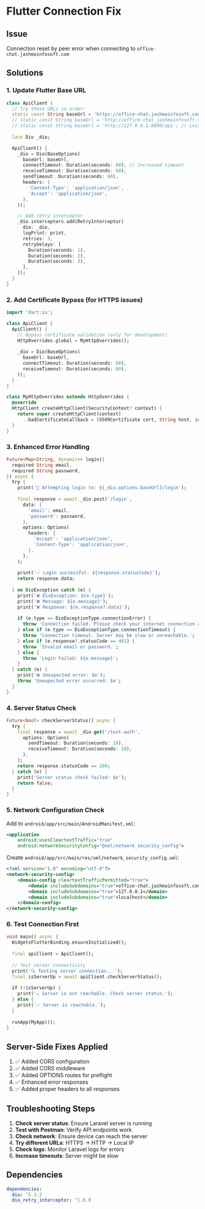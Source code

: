 # Flutter Connection Fix

## Issue
Connection reset by peer error when connecting to `office-chat.jashmainfosoft.com`

## Solutions

### 1. Update Flutter Base URL
```dart
class ApiClient {
  // Try these URLs in order:
  static const String baseUrl = 'https://office-chat.jashmainfosoft.com/api'; // HTTPS first
  // static const String baseUrl = 'http://office-chat.jashmainfosoft.com/api'; // HTTP fallback
  // static const String baseUrl = 'http://127.0.0.1:8000/api'; // Local testing
  
  late Dio _dio;

  ApiClient() {
    _dio = Dio(BaseOptions(
      baseUrl: baseUrl,
      connectTimeout: Duration(seconds: 60), // Increased timeout
      receiveTimeout: Duration(seconds: 60),
      sendTimeout: Duration(seconds: 60),
      headers: {
        'Content-Type': 'application/json',
        'Accept': 'application/json',
      },
    ));

    // Add retry interceptor
    _dio.interceptors.add(RetryInterceptor(
      dio: _dio,
      logPrint: print,
      retries: 3,
      retryDelays: [
        Duration(seconds: 1),
        Duration(seconds: 2),
        Duration(seconds: 3),
      ],
    ));
  }
}
```

### 2. Add Certificate Bypass (for HTTPS issues)
```dart
import 'dart:io';

class ApiClient {
  ApiClient() {
    // Bypass certificate validation (only for development)
    HttpOverrides.global = MyHttpOverrides();
    
    _dio = Dio(BaseOptions(
      baseUrl: baseUrl,
      connectTimeout: Duration(seconds: 60),
      receiveTimeout: Duration(seconds: 60),
    ));
  }
}

class MyHttpOverrides extends HttpOverrides {
  @override
  HttpClient createHttpClient(SecurityContext? context) {
    return super.createHttpClient(context)
      ..badCertificateCallback = (X509Certificate cert, String host, int port) => true;
  }
}
```

### 3. Enhanced Error Handling
```dart
Future<Map<String, dynamic>> login({
  required String email,
  required String password,
}) async {
  try {
    print('🔑 Attempting login to: ${_dio.options.baseUrl}/login');
    
    final response = await _dio.post('/login', 
      data: {
        'email': email,
        'password': password,
      },
      options: Options(
        headers: {
          'Accept': 'application/json',
          'Content-Type': 'application/json',
        },
      ),
    );
    
    print('✅ Login successful: ${response.statusCode}');
    return response.data;
    
  } on DioException catch (e) {
    print('❌ DioException: ${e.type}');
    print('❌ Message: ${e.message}');
    print('❌ Response: ${e.response?.data}');
    
    if (e.type == DioExceptionType.connectionError) {
      throw 'Connection failed. Please check your internet connection and server status.';
    } else if (e.type == DioExceptionType.connectionTimeout) {
      throw 'Connection timeout. Server may be slow or unreachable.';
    } else if (e.response?.statusCode == 401) {
      throw 'Invalid email or password.';
    } else {
      throw 'Login failed: ${e.message}';
    }
  } catch (e) {
    print('❌ Unexpected error: $e');
    throw 'Unexpected error occurred: $e';
  }
}
```

### 4. Server Status Check
```dart
Future<bool> checkServerStatus() async {
  try {
    final response = await _dio.get('/test-auth', 
      options: Options(
        sendTimeout: Duration(seconds: 10),
        receiveTimeout: Duration(seconds: 10),
      ),
    );
    return response.statusCode == 200;
  } catch (e) {
    print('Server status check failed: $e');
    return false;
  }
}
```

### 5. Network Configuration Check
Add to `android/app/src/main/AndroidManifest.xml`:
```xml
<application
    android:usesCleartextTraffic="true"
    android:networkSecurityConfig="@xml/network_security_config">
```

Create `android/app/src/main/res/xml/network_security_config.xml`:
```xml
<?xml version="1.0" encoding="utf-8"?>
<network-security-config>
    <domain-config cleartextTrafficPermitted="true">
        <domain includeSubdomains="true">office-chat.jashmainfosoft.com</domain>
        <domain includeSubdomains="true">127.0.0.1</domain>
        <domain includeSubdomains="true">localhost</domain>
    </domain-config>
</network-security-config>
```

### 6. Test Connection First
```dart
void main() async {
  WidgetsFlutterBinding.ensureInitialized();
  
  final apiClient = ApiClient();
  
  // Test server connectivity
  print('🔍 Testing server connection...');
  final isServerUp = await apiClient.checkServerStatus();
  
  if (!isServerUp) {
    print('⚠️ Server is not reachable. Check server status.');
  } else {
    print('✅ Server is reachable.');
  }
  
  runApp(MyApp());
}
```

## Server-Side Fixes Applied

1. ✅ Added CORS configuration
2. ✅ Added CORS middleware
3. ✅ Added OPTIONS routes for preflight
4. ✅ Enhanced error responses
5. ✅ Added proper headers to all responses

## Troubleshooting Steps

1. **Check server status**: Ensure Laravel server is running
2. **Test with Postman**: Verify API endpoints work
3. **Check network**: Ensure device can reach the server
4. **Try different URLs**: HTTPS → HTTP → Local IP
5. **Check logs**: Monitor Laravel logs for errors
6. **Increase timeouts**: Server might be slow

## Dependencies
```yaml
dependencies:
  dio: ^5.3.2
  dio_retry_interceptor: ^1.0.0
```